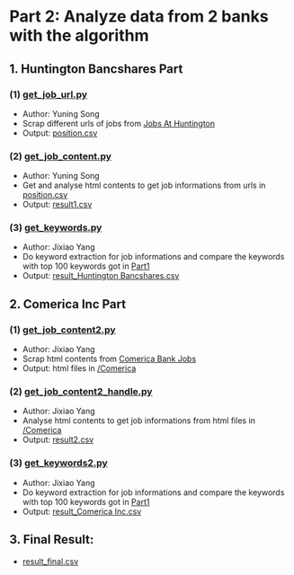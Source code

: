 # Part 2: Analyze data from 2 banks with the algorithm

## 1. Huntington Bancshares Part
### (1) [get_job_url.py](https://github.com/kinyang007/INFO_6105/blob/master/Assignments/Assignment1/Part2/Huntington%20Bancshares/get_job_url.py)   
* Author: Yuning Song
* Scrap different urls of jobs from [Jobs At Huntington](https://careers.huntington.com/en-US/search)
* Output: [position.csv](https://github.com/kinyang007/INFO_6105/blob/master/Assignments/Assignment1/Part2/Huntington%20Bancshares/position.csv)
### (2) [get_job_content.py](https://github.com/kinyang007/INFO_6105/blob/master/Assignments/Assignment1/Part2/Huntington%20Bancshares/get_job_content.py)  
* Author: Yuning Song
* Get and analyse html contents to get job informations from urls in [position.csv](https://github.com/kinyang007/INFO_6105/blob/master/Assignments/Assignment1/Part2/Huntington%20Bancshares/position.csv)
* Output: [result1.csv](https://github.com/kinyang007/INFO_6105/blob/master/Assignments/Assignment1/Part2/Huntington%20Bancshares/result1.csv)
### (3) [get_keywords.py](https://github.com/kinyang007/INFO_6105/blob/master/Assignments/Assignment1/Part2/Huntington%20Bancshares/get_keywords.py)
* Author: Jixiao Yang
* Do keyword extraction for job informations and compare the keywords with top 100 keywords got in [Part1](https://github.com/kinyang007/INFO_6105/tree/master/Assignments/Assignment1/Part1)
* Output: [result_Huntington Bancshares.csv](https://github.com/kinyang007/INFO_6105/blob/master/Assignments/Assignment1/Part2/Huntington%20Bancshares/result_Huntington%20Bancshares.csv)

## 2. Comerica Inc Part
### (1) [get_job_content2.py](https://github.com/kinyang007/INFO_6105/blob/master/Assignments/Assignment1/Part2/Comerica%20Inc/get_job_content2.py)
* Author: Jixiao Yang 
* Scrap html contents from [Comerica Bank Jobs](https://recruiting.adp.com/srccar/public/RTI.home?d=comerica-jobs&c=1057141#/)
* Output: html files in [/Comerica](https://github.com/kinyang007/INFO_6105/tree/master/Assignments/Assignment1/Part2/Comerica%20Inc/Comerica)
### (2) [get_job_content2_handle.py](https://github.com/kinyang007/INFO_6105/blob/master/Assignments/Assignment1/Part2/Comerica%20Inc/get_job_content2_handle.py)
* Author: Jixiao Yang 
* Analyse html contents to get job informations from html files in [/Comerica](https://github.com/kinyang007/INFO_6105/tree/master/Assignments/Assignment1/Part2/Comerica%20Inc/Comerica)
* Output: [result2.csv](https://github.com/kinyang007/INFO_6105/blob/master/Assignments/Assignment1/Part2/Comerica%20Inc/result2.csv)
### (3) [get_keywords2.py](https://github.com/kinyang007/INFO_6105/blob/master/Assignments/Assignment1/Part2/Comerica%20Inc/get_keywords2.py)
* Author: Jixiao Yang 
* Do keyword extraction for job informations and compare the keywords with top 100 keywords got in [Part1](https://github.com/kinyang007/INFO_6105/tree/master/Assignments/Assignment1/Part1)
* Output: [result_Comerica Inc.csv](https://github.com/kinyang007/INFO_6105/blob/master/Assignments/Assignment1/Part2/Comerica%20Inc/result_Comerica%20Inc.csv)

## 3. Final Result:
* [result_final.csv](https://github.com/kinyang007/INFO_6105/blob/master/Assignments/Assignment1/Part2/result_final.csv)
